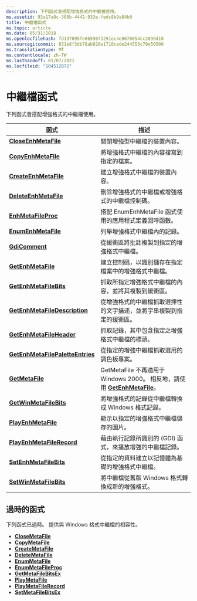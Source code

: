 ```yaml
---
description: 下列函式會搭配增強格式的中繼檔使用。
ms.assetid: 93a17a8c-308b-4442-933e-fedc8b9a84b0
title: 中繼檔函式
ms.topic: article
ms.date: 05/31/2018
ms.openlocfilehash: fd137095fe0659871291ec4e8670054cc2899d10
ms.sourcegitcommit: 831e8f3db78ab820e1710cede244553c70e50500
ms.translationtype: MT
ms.contentlocale: zh-TW
ms.lasthandoff: 01/07/2021
ms.locfileid: "104512872"
---
```

# <a name="metafile-functions"></a>中繼檔函式

下列函式會搭配增強格式的中繼檔使用。



| 函式                                                             | 描述                                                                                                            |
|----------------------------------------------------------------------|------------------------------------------------------------------------------------------------------------------------|
| [**CloseEnhMetaFile**](/windows/desktop/api/Wingdi/nf-wingdi-closeenhmetafile)                         | 關閉增強型中繼檔的裝置內容。                                                                            |
| [**CopyEnhMetaFile**](/windows/desktop/api/Wingdi/nf-wingdi-copyenhmetafilea)                           | 將增強格式中繼檔的內容複寫到指定的檔案。                                                |
| [**CreateEnhMetaFile**](/windows/desktop/api/Wingdi/nf-wingdi-createenhmetafilea)                       | 建立增強格式中繼檔的裝置內容。                                                              |
| [**DeleteEnhMetaFile**](/windows/desktop/api/Wingdi/nf-wingdi-deleteenhmetafile)                       | 刪除增強格式的中繼檔或增強格式的中繼檔控制碼。                                             |
| [**EnhMetaFileProc**](/windows/win32/api/wingdi/nc-wingdi-enhmfenumproc)                           | 搭配 EnumEnhMetaFile 函式使用的應用程式定義回呼函數。                                       |
| [**EnumEnhMetaFile**](/windows/desktop/api/Wingdi/nf-wingdi-enumenhmetafile)                           | 列舉增強格式中繼檔內的記錄。                                                             |
| [**GdiComment**](/windows/desktop/api/Wingdi/nf-wingdi-gdicomment)                                     | 從緩衝區將批註複製到指定的增強格式中繼檔。                                              |
| [**GetEnhMetaFile**](/windows/desktop/api/WinGdi/nf-wingdi-getenhmetafilea)                             | 建立控制碼，以識別儲存在指定檔案中的增強格式中繼檔。                            |
| [**GetEnhMetaFileBits**](/windows/desktop/api/Wingdi/nf-wingdi-getenhmetafilebits)                     | 抓取所指定增強格式中繼檔的內容，並將其複製到緩衝區。                        |
| [**GetEnhMetaFileDescription**](/windows/desktop/api/Wingdi/nf-wingdi-getenhmetafiledescriptiona)       | 從增強格式的中繼檔抓取選擇性的文字描述，並將字串複製到指定的緩衝區。 |
| [**GetEnhMetaFileHeader**](/windows/desktop/api/Wingdi/nf-wingdi-getenhmetafileheader)                 | 抓取記錄，其中包含指定之增強格式中繼檔的標頭。                                 |
| [**GetEnhMetaFilePaletteEntries**](/windows/desktop/api/Wingdi/nf-wingdi-getenhmetafilepaletteentries) | 從指定的增強中繼檔抓取選用的調色板專案。                                               |
| [**GetMetaFile**](/windows/desktop/api/Wingdi/nf-wingdi-getmetafilea)                                   | GetMetaFile 不再適用于 Windows 2000。 相反地，請使用 [**GetEnhMetaFile**](/windows/desktop/api/WinGdi/nf-wingdi-getenhmetafilea)。  |
| [**GetWinMetaFileBits**](/windows/desktop/api/Wingdi/nf-wingdi-getwinmetafilebits)                     | 將增強格式的記錄從中繼檔轉換成 Windows 格式記錄。                                      |
| [**PlayEnhMetaFile**](/windows/desktop/api/Wingdi/nf-wingdi-playenhmetafile)                           | 顯示以指定的增強格式中繼檔儲存的圖片。                                                 |
| [**PlayEnhMetaFileRecord**](/windows/desktop/api/Wingdi/nf-wingdi-playenhmetafilerecord)               | 藉由執行記錄所識別的 (GDI) 函式，來播放增強的中繼檔記錄。 |
| [**SetEnhMetaFileBits**](/windows/desktop/api/Wingdi/nf-wingdi-setenhmetafilebits)                     | 從指定的資料建立以記憶體為基礎的增強格式中繼檔。                                               |
| [**SetWinMetaFileBits**](/windows/desktop/api/Wingdi/nf-wingdi-setwinmetafilebits)                     | 將中繼檔從舊版 Windows 格式轉換成新的增強格式。                                          |



 

## <a name="obsolete-functions"></a>過時的函式

下列函式已過時。 提供與 Windows 格式中繼檔的相容性。

-   [**CloseMetaFile**](/windows/desktop/api/Wingdi/nf-wingdi-closemetafile)
-   [**CopyMetaFile**](/windows/desktop/api/Wingdi/nf-wingdi-copymetafilea)
-   [**CreateMetaFile**](/windows/desktop/api/Wingdi/nf-wingdi-createmetafilea)
-   [**DeleteMetaFile**](/windows/desktop/api/Wingdi/nf-wingdi-deletemetafile)
-   [**EnumMetaFile**](/windows/desktop/api/Wingdi/nf-wingdi-enummetafile)
-   [**EnumMetaFileProc**](/windows/win32/api/wingdi/nc-wingdi-mfenumproc)
-   [**GetMetaFileBitsEx**](/windows/desktop/api/Wingdi/nf-wingdi-getmetafilebitsex)
-   [**PlayMetaFile**](/windows/desktop/api/Wingdi/nf-wingdi-playmetafile)
-   [**PlayMetaFileRecord**](/windows/desktop/api/Wingdi/nf-wingdi-playmetafilerecord)
-   [**SetMetaFileBitsEx**](/windows/desktop/api/Wingdi/nf-wingdi-setmetafilebitsex)

 

 
